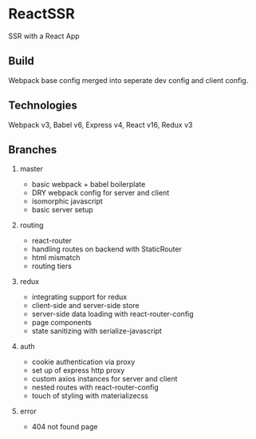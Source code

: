 # ReactSSR

SSR with a React App

## Build

Webpack base config merged into seperate dev config and client config.

## Technologies

Webpack v3, Babel v6, Express v4, React v16, Redux v3

## Branches

1. master
    * basic webpack + babel boilerplate
    * DRY webpack config for server and client
    * isomorphic javascript
    * basic server setup

1. routing
    *  react-router
    *  handling routes on backend with StaticRouter
    *  html mismatch
    *  routing tiers

1. redux
    *  integrating support for redux
    *  client-side and server-side store
    *  server-side data loading with react-router-config
    *  page components
    *  state sanitizing with serialize-javascript

1. auth
    *  cookie authentication via proxy
    *  set up of express http proxy
    *  custom axios instances for server and client
    *  nested routes with react-router-config
    *  touch of styling with materializecss

1. error
    *  404 not found page


